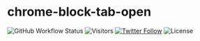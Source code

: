 # chrome-block-tab-open

![GitHub Workflow Status](https://img.shields.io/github/actions/workflow/status/nguyenquy0710/chrome-block-tab-open/pre-release-build.yml)
![Visitors](https://visitor-badge.glitch.me/badge?page_id=nguyenquy0710.chrome-block-tab-open&left_color=green&right_color=red)
[![Twitter Follow](https://img.shields.io/twitter/follow/nhquydev?style=social)](https://twitter.com/nhquydev)
![License](https://img.shields.io/github/license/nguyenquy0710/chrome-block-tab-open)
